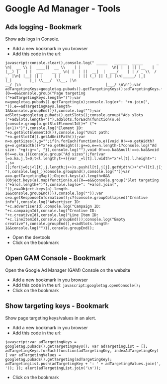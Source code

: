 # Google Ad Manager - Tools
## Ads logging - Bookmark
Show ads logs in Console.
- Add a new bookmark in you browser
- Add this code in the url: 
```
javascript:console.clear(),console.log(" _____   ______  _____      _               \n|  __ \\ |  ____||  __ \\    | |              \n| |  | || |__   | |__) |   | |  ___    __ _ \n| |  | ||  __|  |  ___/    | | / _ \\  / _` |\n| |__| || |     | |        | || (_) || (_| |\n|_____/ |_|     |_|        |_| \\___/  \\__, |\n                                       __/ |\n                                      |___/ \n\n");var adTargetingKeys=googletag.pubads().getTargetingKeys();adTargetingKeys.forEach(function(o,e){0==e&&console.group("Page targeting ("+adTargetingKeys.length+")");var n=googletag.pubads().getTargeting(o);console.log(o+": "+n.join(", ")),e==adTargetingKeys.length-1&&console.groupEnd()}),console.log("");var adSlots=googletag.pubads().getSlots();console.group("Ads slots ("+adSlots.length+")"),adSlots.forEach(function(o,e){console.group(o.getSlotElementId()+" ("+(e+1)+")"),console.log("Element ID: "+o.getSlotElementId()),console.log("Unit path: "+o.getSlotId().getAdUnitPath());var n=o.getSizes(),g="";if(n.forEach(function(o,e){void 0!==o.getWidth?g+=o.getWidth()+"x"+o.getHeight():g+=o,e==n.length-1?console.log("Ad size: "+g):g+=", "}),console.log(""),void 0!==o.ka&&null!==o.ka&&void 0!==o.ka.j){console.group("Ad sizes");for(var l=o.ka.j,t=0;t<l.length;t++){var _=l[t].l.width+"x"+l[t].l.height+": ",s=[];for(j=0;j<l[t].j.length;j++)s.push(l[t].j[j].getWidth()+"x"+l[t].j[j].getHeight());_+=s.join(", "),console.log(_)}console.groupEnd(),console.log("")}var a=o.getTargetingMap();Object.keys(a).length>0&&(Object.keys(a).map(function(o,e){0==e&&console.group("Slot targeting ("+a[o].length+")"),console.log(o+": "+a[o].join(", ")),e==Object.keys(a).length-1&&console.groupEnd()}),console.log(""));var c=o.getResponseInformation();c?(console.groupCollapsed("Creative info"),console.log("Advertiser ID: "+c.advertiserId),console.log("Campaign ID: "+c.campaignId),console.log("Creative ID: "+c.creativeId),console.log("Line Item ID: "+c.lineItemId),console.groupEnd()):console.log("Empty creative"),console.groupEnd(),e<adSlots.length-1&&console.log("")}),console.groupEnd();
```
- Open the devtools
- Click on the bookmark
## Open GAM Console - Bookmark
Open the Google Ad Manager (GAM) Console on the website
- Add a new bookmark in you browser
- Add this code in the url: 
``
javascript:googletag.openConsole();
``
- Click on the bookmark
## Show targeting keys - Bookmark
Show page targeting keys/values in an alert.
- Add a new bookmark in you browser
- Add this code in the url: 
```
javascript:var adTargetingKeys = googletag.pubads().getTargetingKeys(); var adTargetingList = []; adTargetingKeys.forEach(function(adTargetingKey, indexAdTargetingKey) { var adTargetingValues = googletag.pubads().getTargeting(adTargetingKey); adTargetingList.push(adTargetingKey + ': ' + adTargetingValues.join(', ')); }); alert(adTargetingList.join('\n'));
```
- Click on the bookmark
